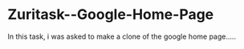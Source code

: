 # Zuritask--Google-Home-Page
In this task, i was asked to make a clone of the google home page.....

